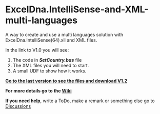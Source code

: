 # ExcelDna.IntelliSense-and-XML-multi-languages
A way to create and use a multi languages solution with ExcelDna.IntelliSense(64).xll and XML files.

In the link to V1.0 you will see:

  1. The code in _**SetCountry.bas**_ file
  2. The XML files you will need to start.
  3. A small UDF to show how it works. 

**[Go to the last version to see the files and download V1.2](https://github.com/AL7Seven/ExcelDna.IntelliSense-and-XML-multi-languages/releases/tag/v1.2)**

**For more details go to the [Wiki](https://github.com/AL7Seven/ExcelDna.IntelliSense-and-XML-multi-languages/wiki#how-it-works)**

**If you need help**, write a ToDo, make a remark or something else go to [Discussions](https://github.com/AL7Seven/ExcelDna.IntelliSense-and-XML-multi-languages/discussions/3)
